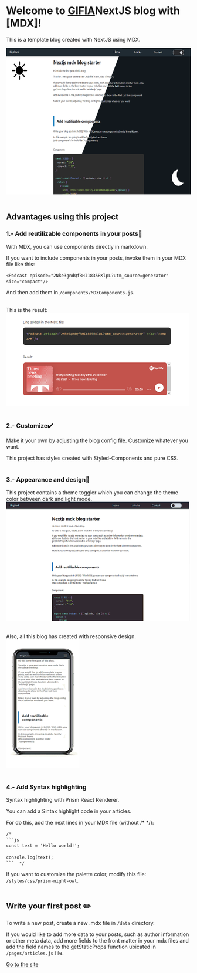 # Welcome to <a href="https://nextjs-blog-apalacios.netlify.app/post-1">GIFIA</a>NextJS blog with [MDX]!
This is a template blog created with NextJS using MDX.
<br />

<img src="/public/images/ignore/blog.png" alt="example" width="600" height=400/>
<br /><br />

## Advantages using this project

### 1.- Add reutilizable components in your posts🚀
With MDX, you can use components directly in markdown.<br />

If you want to include components in your posts, invoke them in your MDX file like this:
```
<Podcast episode="2Nke3gndQfRHI1835BKlpL?utm_source=generator" size="compact"/>
```

And then add them in `/components/MDXComponents.js`.<br /><br />

This is the result:<br />
<img src="/public/images/ignore/componentExample.png" alt="example" width="500"/>
<br /><br />


### 2.- Customize✔️
Make it your own by adjusting the blog config file. Customize whatever you want.

This project has styles created with Styled-Components and pure CSS.
<br /><br />


### 3.- Appearance and design🎨
This project contains a theme toggler which you can change the theme color between dark and light mode.<br />
<img src="/public/images/ignore/togleTheme.gif" alt="example" width="500"/><br />
<br />

Also, all this blog has created with responsive design.<br />
<img src="/public/images/ignore/phoneExample.gif" alt="example" width="200" height=350/>
<br /><br />


### 4.- Add Syntax highlighting
Syntax highlighting with Prism React Renderer.

You can add a Sintax highlight code in your articles.

For do this, add the next lines in your MDX file (without /* */):

```
/*
```js
const text = 'Hello world!';

console.log(text);
```  */
```

If you want to customize the palette color, modify this file: `/styles/css/prism-night-owl`.
<br /><br />


## Write your first post ✏️
To write a new post, create a new .mdx file in `/data` directory.

If you would like to add more data to your posts, such as author information or other meta data, add more fields to the front matter in your mdx files and add the field names to the getStaticProps function ubicated in `/pages/articles.js` file.

<a href="https://nextjs-blog-apalacios.netlify.app/articles">Go to the site</a>
